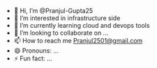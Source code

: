 - 👋 Hi, I’m @Pranjul-Gupta25
- 👀 I’m interested in infrastructure side
- 🌱 I’m currently learning cloud and devops tools 
- 💞️ I’m looking to collaborate on ...
- 📫 How to reach me Pranjul2501@gmail.com
- 😄 Pronouns: ...
- ⚡ Fun fact: ...

<!---
Pranjul-Gupta25/Pranjul-Gupta25 is a ✨ special ✨ repository because its `README.md` (this file) appears on your GitHub profile.
You can click the Preview link to take a look at your changes.
--->
